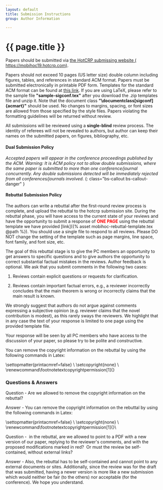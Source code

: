 ```yaml
---
layout: default
title: Submission Instructions
group: Author Information

---
```


# {{ page.title }}

Papers should be submitted via [the HotCRP submissing website ( https://mobihoc19.hotcrp.com)](https://mobihoc19.hotcrp.com).

Papers should not exceed 10 pages (US letter size) double column including figures, tables, and references in standard ACM format.
Papers must be submitted electronically in printable PDF form.
Templates for the standard ACM format can be found at [this link](http://www.acm.org/publications/article-templates/proceedings-template.html).
If you are using LaTeX, please refer to the sample file **"sample-sigconf.tex"** after you download the .zip templates file and unzip it. Note that the document class **"\documentclass[sigconf]{acmart}"** should be used. No changes to margins, spacing, or font sizes are allowed from those specified by the style files. Papers violating the formatting guidelines will be returned without review.

All submissions will be reviewed using a **single-blind** review process.
The identity of referees will not be revealed to authors, but author can keep their names on the submitted papers, on figures, bibliography, etc.

#### Dual Submission Policy

*Accepted papers will appear in the conference proceedings published by the ACM. Warning: It is ACM policy not to allow double submissions, where the same paper is submitted to more than one conference/journal concurrently. Any double submissions detected will be immediately rejected from all conferences/journals involved.*
{: class="bs-callout bs-callout-danger" }

 
#### Rebuttal Submission Policy

The authors can write a rebuttal after the first-round review process is complete, and upload the rebuttal to the hotcrp submission site. During the rebuttal phase, you will have access to the current state of your reviews and have the opportunity to submit a response of **<font color= "Red">ONE PAGE</font>**
using the rebuttal template we have provided [link]({% asset mobihoc-rebuttal-template.tex @path %}). You should use a single file to respond to all reviews. Please DO NOT change the setting of the template such as page margins, line space, font family, and font size, etc.

The goal of this rebuttal stage is to give the PC members an opportunity to get answers to specific questions and to give authors the opportunity to correct substantial factual mistakes in the reviews. Author feedback is optional. We ask that you submit comments in the following two cases:

1. Reviews contain explicit questions or requests for clarification.

2. Reviews contain important factual errors, e.g., a reviewer incorrectly concludes that the main theorem is wrong or incorrectly claims that the main result is known.

We strongly suggest that authors do not argue against comments expressing a subjective opinion (e.g. reviewer claims that the novel contribution is modest), as this rarely sways the reviewers. We highlight that in any case the text of your response is limited to one page using the provided template file.

Your response will be seen by all PC members who have access to the discussion of your paper, so please try to be polite and constructive.

You can remove the copyright information on the rebuttal by using the following commands in Latex:  

\settopmatter{printacmref=false} \\
\setcopyright{none} \\
\renewcommand\footnotetextcopyrightpermission[1]{}

### Questions & Answers

Question - Are we allowed to remove the copyright information on the rebuttal?

Answer - You can remove the copyright information on the rebuttal by using the following commands in Latex:  

\settopmatter{printacmref=false} \\
\setcopyright{none} \\
\renewcommand\footnotetextcopyrightpermission[1]{}\\

Question -  in the rebuttal, are we allowed to point to a PDF with a new version of our paper, replying to the reviewer's comments, and with the proposed modifications marked in red?  Or must the review be self-contained, without external links?

Answer - Also, the rebuttal has to be self-contained and cannot point to any external documents or sites. Additionally, since the review was for the draft that was submitted, having a newer version is more like a new submission which would neither be fair (to the others) nor acceptable (for the conference). We hope you understand.
